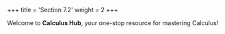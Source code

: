 +++
title = 'Section 7.2'
weight = 2
+++


Welcome to **Calculus Hub**, your one-stop resource for mastering Calculus!
